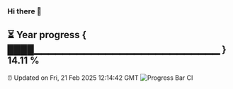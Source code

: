 ### Hi there 👋
⏳ Year progress { ████▁▁▁▁▁▁▁▁▁▁▁▁▁▁▁▁▁▁▁▁▁▁▁▁▁▁ } 14.11 %
---
⏰ Updated on Fri, 21 Feb 2025 12:14:42 GMT
![Progress Bar CI](https://github.com/Moyi321/Moyi321/workflows/Progress%20Bar%20CI/badge.svg)
